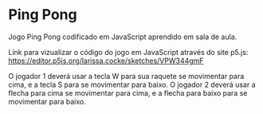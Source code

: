 # Ping Pong
Jogo Ping Pong codificado em JavaScript aprendido em sala de aula.

Link para vizualizar o código do jogo em JavaScript através do site p5.js:
https://editor.p5js.org/larissa.cocke/sketches/VPW344gmF

O jogador 1 deverá usar a tecla W para sua raquete se movimentar para cima, e a tecla S para se movimentar para baixo.
O jogador 2 deverá usar a flecha para cima se movimentar para cima, e a flecha para baixo para se movimentar para baixo.
